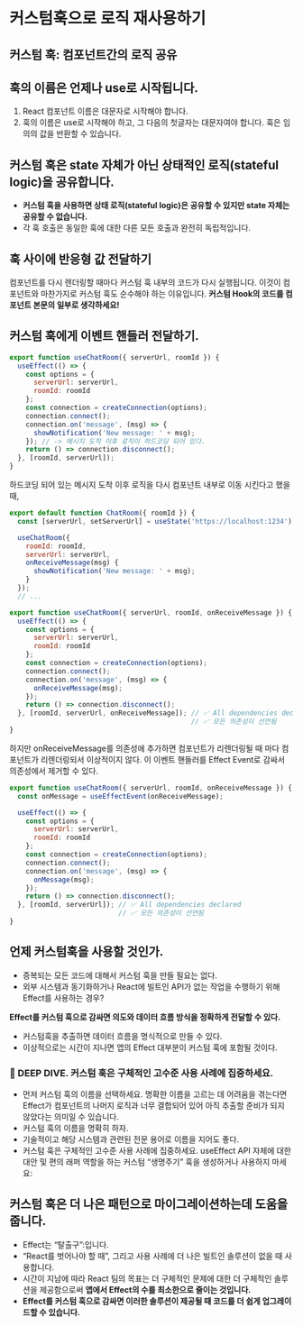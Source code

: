 # 커스텀훅으로 로직 재사용하기

## 커스텀 훅: 컴포넌트간의 로직 공유

## 훅의 이름은 언제나 use로 시작됩니다.

1. React 컴포넌트 이름은 대문자로 시작해야 합니다.
2. 훅의 이름은 use로 시작해야 하고, 그 다음의 첫글자는 대문자여야 합니다. 훅은 임의의 값을 반환할 수 있습니다.

## 커스텀 훅은 state 자체가 아닌 상태적인 로직(stateful logic)을 공유합니다.

- **커스텀 훅을 사용하면 상태 로직(stateful logic)은 공유할 수 있지만 state 자체는 공유할 수 없습니다.**
- 각 훅 호출은 동일한 훅에 대한 다른 모든 호출과 완전히 독립적입니다.

## 훅 사이에 반응형 값 전달하기

컴포넌트를 다시 렌더링할 때마다 커스텀 훅 내부의 코드가 다시 실행됩니다. 이것이 컴포넌트와 마찬가지로 커스텀 훅도 순수해야 하는 이유입니다. **커스텀 Hook의 코드를 컴포넌트 본문의 일부로 생각하세요!**

## 커스텀 훅에게 이벤트 핸들러 전달하기.

```js
export function useChatRoom({ serverUrl, roomId }) {
  useEffect(() => {
    const options = {
      serverUrl: serverUrl,
      roomId: roomId
    };
    const connection = createConnection(options);
    connection.connect();
    connection.on('message', (msg) => {
      showNotification('New message: ' + msg);
    }); // -> 메시지 도착 이후 로직이 하드코딩 되어 있다.
    return () => connection.disconnect();
  }, [roomId, serverUrl]);
}
```

하드코딩 되어 있는 메시지 도착 이후 로직을 다시 컴포넌트 내부로 이동 시킨다고 했을 때,

```js
export default function ChatRoom({ roomId }) {
  const [serverUrl, setServerUrl] = useState('https://localhost:1234');

  useChatRoom({
    roomId: roomId,
    serverUrl: serverUrl,
    onReceiveMessage(msg) {
      showNotification('New message: ' + msg);
    }
  });
  // ...

export function useChatRoom({ serverUrl, roomId, onReceiveMessage }) {
  useEffect(() => {
    const options = {
      serverUrl: serverUrl,
      roomId: roomId
    };
    const connection = createConnection(options);
    connection.connect();
    connection.on('message', (msg) => {
      onReceiveMessage(msg);
    });
    return () => connection.disconnect();
  }, [roomId, serverUrl, onReceiveMessage]); // ✅ All dependencies declared
                                             // ✅ 모든 의존성이 선언됨
}
```

하지만 onReceiveMessage를 의존성에 추가하면 컴포넌트가 리렌더링될 때 마다 컴포넌트가 리렌더링되서 이상적이지 않다. 이 이벤트 핸들러를 Effect Event로 감싸서 의존성에서 제거할 수 있다.

```js
export function useChatRoom({ serverUrl, roomId, onReceiveMessage }) {
  const onMessage = useEffectEvent(onReceiveMessage);

  useEffect(() => {
    const options = {
      serverUrl: serverUrl,
      roomId: roomId
    };
    const connection = createConnection(options);
    connection.connect();
    connection.on('message', (msg) => {
      onMessage(msg);
    });
    return () => connection.disconnect();
  }, [roomId, serverUrl]); // ✅ All dependencies declared
                           // ✅ 모든 의존성이 선언됨
}
```

## 언제 커스텀훅을 사용할 것인가.

- 증복되는 모든 코드에 대해서 커스텀 훅을 만들 필요는 없다.
- 외부 시스템과 동기화하거나 React에 빌트인 API가 없는 작업을 수행하기 위해 Effect를 사용하는 경우?

**Effect를 커스텀 훅으로 감싸면 의도와 데이터 흐름 방식을 정확하게 전달할 수 있다.**

- 커스텀훅을 추출하면 데이터 흐름을 명식적으로 만들 수 있다.
- 이상적으로는 시간이 지나면 앱의 Effect 대부분이 커스텀 훅에 포함될 것이다.

### :round_pushpin: DEEP DIVE. 커스텀 훅은 구체적인 고수준 사용 사례에 집중하세요.

- 먼저 커스텀 훅의 이름을 선택하세요. 명확한 이름을 고르는 데 어려움을 겪는다면 Effect가 컴포넌트의 나머지 로직과 너무 결합되어 있어 아직 추출할 준비가 되지 않았다는 의미일 수 있습니다.
- 커스텀 훅의 이름을 명확히 하자. 
- 기술적이고 해당 시스템과 관련된 전문 용어로 이름을 지어도 좋다.
- 커스텀 훅은 구체적인 고수준 사용 사례에 집중하세요. useEffect API 자체에 대한 대안 및 편의 래퍼 역할을 하는 커스텀 “생명주기” 훅을 생성하거나 사용하지 마세요:

## 커스텀 훅은 더 나은 패턴으로 마이그레이션하는데 도움을 줍니다. 

- Effect는 “탈출구”:입니다. 
- “React를 벗어나야 할 때”, 그리고 사용 사례에 더 나은 빌트인 솔루션이 없을 때 사용합니다. 
- 시간이 지남에 따라 React 팀의 목표는 더 구체적인 문제에 대한 더 구체적인 솔루션을 제공함으로써 **앱에서 Effect의 수를 최소한으로 줄이는 것입니다.**
- **Effect를 커스텀 훅으로 감싸면 이러한 솔루션이 제공될 때 코드를 더 쉽게 업그레이드할 수 있습니다.**

